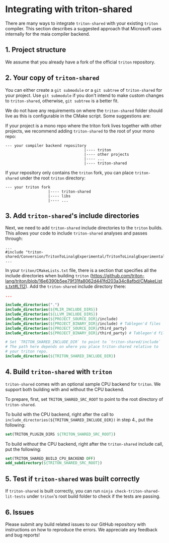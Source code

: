 # Integrating with triton-shared

There are many ways to integrate `triton-shared` with your existing `triton` compiler. This section describes a suggested approach that Microsoft uses internally for the maia compiler backend.

## 1. Project structure

We assume that you already have a fork of the official `triton` repository.

## 2. Your copy of `triton-shared`

You can either create a `git submodule` or a `git subtree` of `triton-shared` for your project.
Use `git submodule` if you don't intend to make custom changes to `triton-shared`, otherwise, `git subtree` is a better fit.

We do not have any requirements on where the `triton-shared` folder should live as this is configurable in the CMake script. Some suggestions are:

If your project is a mono repo where the triton fork lives together with other projects, we recommend adding `triton-shared` to the root of your mono repo:

```
--- your compiler backend repository
                                   |---- triton
                                   |---- other projects
                                   |---- ...
                                   |---- triton-shared
```


If your repository only contains the `triton` fork, you can place `triton-shared` under the root `triton` directory:


```
--- your triton fork
                   |---- triton-shared
                   |---- libs
                   |---- ...

```

## 3. Add `triton-shared`'s include directories

Next, we need to add `triton-shared` include directories to the `triton` builds. This allows your code to include `triton-shared` analyses and passes through:

```
...
#include "triton-shared/Conversion/TritonToLinalgExperimental/TritonToLinalgExperimental.h"
...
```

In your `triton/CMakeLists.txt` file, there is a section that specifies all the include directories when building `triton` (https://github.com/triton-lang/triton/blob/16e6390b5ee79f31fa8062d441fd203a34c8afbd/CMakeLists.txt#L112). Add the `triton-shared` include directory there:

```cmake
...

include_directories(".")
include_directories(${MLIR_INCLUDE_DIRS})
include_directories(${LLVM_INCLUDE_DIRS})
include_directories(${PROJECT_SOURCE_DIR}/include)
include_directories(${PROJECT_BINARY_DIR}/include) # Tablegen'd files
include_directories(${PROJECT_SOURCE_DIR}/third_party)
include_directories(${PROJECT_BINARY_DIR}/third_party) # Tablegen'd files

# Set `TRITON_SHARED_INCLUDE_DIR` to point to `triton-shared/include`
# The path here depends on where you place triton-shared relative to
# your triton repo.
include_directories(${TRITON_SHARED_INCLUDE_DIR})
```

## 4. Build `triton-shared` with `triton`

`triton-shared` comes with an optional sample CPU backend for `triton`. We support both building with and without the CPU backend.

To prepare, first, set `TRITON_SHARED_SRC_ROOT` to point to the root directory of `triton-shared`.

To build with the CPU backend, right after the call to `include_directories(${TRITON_SHARED_INCLUDE_DIR})` in step 4., put the following:

```cmake
set(TRITON_PLUGIN_DIRS ${TRITON_SHARED_SRC_ROOT})
```

To build *without* the CPU backend, right after the `triton-shared` include call, put the following:

```cmake
set(TRITON_SHARED_BUILD_CPU_BACKEND OFF)
add_subdirectory(${TRITON_SHARED_SRC_ROOT})
```

## 5. Test if `triton-shared` was built correctly

If `triton-shared` is built correctly, you can run `ninja check-triton-shared-lit-tests` under `triton`'s root build folder to check if the tests are passing.

## 6. Issues

Please submit any build related issues to our GitHub repository with instructions on how to reproduce the errors. We appreciate any feedback and bug reports!
